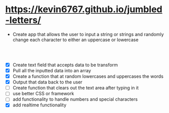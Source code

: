 # https://kevin6767.github.io/jumbled-letters/

- Create app that allows the user to input a string or strings and randomly change each character to either an uppercase or lowercase
<br>
<br>

- [x] Create text field that accepts data to be transform
- [x] Pull all the inputted data into an array
- [x] Create a function that at random lowercases and uppercases the words
- [x] Output that data back to the user
- [ ] Create function that clears out the text area after typing in it
- [ ] use better CSS or framework
- [ ] add functionality to handle numbers and special characters
- [x] add realtime functionality